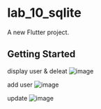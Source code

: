 # lab_10_sqlite

A new Flutter project.

## Getting Started
display user & deleat
![image](https://user-images.githubusercontent.com/68384701/130926495-1d6fe0f9-7375-49ca-82d2-54e28d2166e7.png)

add user
![image](https://user-images.githubusercontent.com/68384701/130926678-e0550f84-74a9-46c7-8ab2-7e65c40928ae.png)

update
![image](https://user-images.githubusercontent.com/68384701/130926719-e5dc7a44-ec24-425f-b003-c4696cbc6e95.png)

